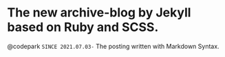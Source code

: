 # The new archive-blog by Jekyll based on Ruby and SCSS.
@codepark
`SINCE 2021.07.03-`
The posting written with Markdown Syntax.
